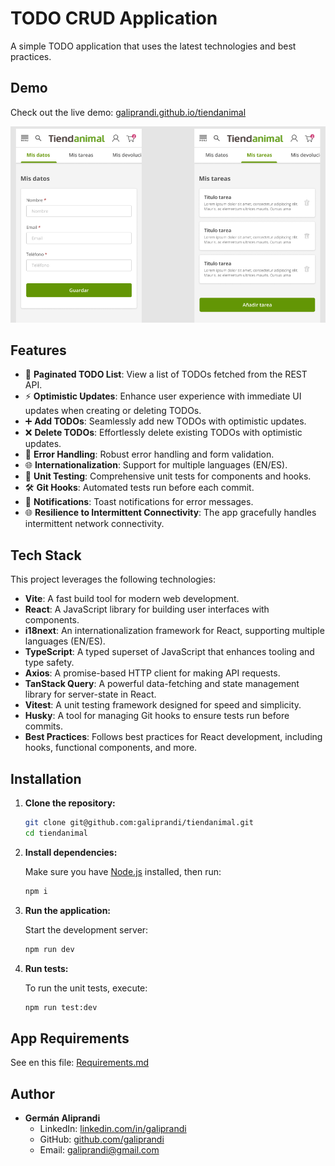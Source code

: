 # TODO CRUD Application

A simple TODO application that uses the latest technologies and best practices.

## Demo

Check out the live demo: <a href="https://galiprandi.github.io/tiendanimal" target="_blank">galiprandi.github.io/tiendanimal</a>

![screenshot](./public/screenshot.png)

## Features

- 📄 **Paginated TODO List**: View a list of TODOs fetched from the REST API.
- ⚡ **Optimistic Updates**: Enhance user experience with immediate UI updates when creating or deleting TODOs.
- ➕ **Add TODOs**: Seamlessly add new TODOs with optimistic updates.
- ❌ **Delete TODOs**: Effortlessly delete existing TODOs with optimistic updates.
- 🚫 **Error Handling**: Robust error handling and form validation.
- 🌐 **Internationalization**: Support for multiple languages (EN/ES).
- 🧪 **Unit Testing**: Comprehensive unit tests for components and hooks.
- 🛠️ **Git Hooks**: Automated tests run before each commit.
- 🔔 **Notifications**: Toast notifications for error messages.
- 🌐 **Resilience to Intermittent Connectivity**: The app gracefully handles intermittent network connectivity.

## Tech Stack

This project leverages the following technologies:

- **Vite**: A fast build tool for modern web development.
- **React**: A JavaScript library for building user interfaces with components.
- **i18next**: An internationalization framework for React, supporting multiple languages (EN/ES).
- **TypeScript**: A typed superset of JavaScript that enhances tooling and type safety.
- **Axios**: A promise-based HTTP client for making API requests.
- **TanStack Query**: A powerful data-fetching and state management library for server-state in React.
- **Vitest**: A unit testing framework designed for speed and simplicity.
- **Husky**: A tool for managing Git hooks to ensure tests run before commits.
- **Best Practices**: Follows best practices for React development, including hooks, functional components, and more.

## Installation

1. **Clone the repository:**

   ```bash
   git clone git@github.com:galiprandi/tiendanimal.git
   cd tiendanimal
   ```

2. **Install dependencies:**

   Make sure you have [Node.js](https://nodejs.org/) installed, then run:

   ```bash
   npm i
   ```

3. **Run the application:**

   Start the development server:

   ```bash
   npm run dev
   ```

4. **Run tests:**

   To run the unit tests, execute:

   ```bash
   npm run test:dev
   ```

## App Requirements

See en this file: [Requirements.md](./Requirements.md)

## Author

- **Germán Aliprandi**
  - LinkedIn: [linkedin.com/in/galiprandi](https://www.linkedin.com/in/galiprandi)
  - GitHub: [github.com/galiprandi](https://github.com/galiprandi)
  - Email: galiprandi@gmail.com
